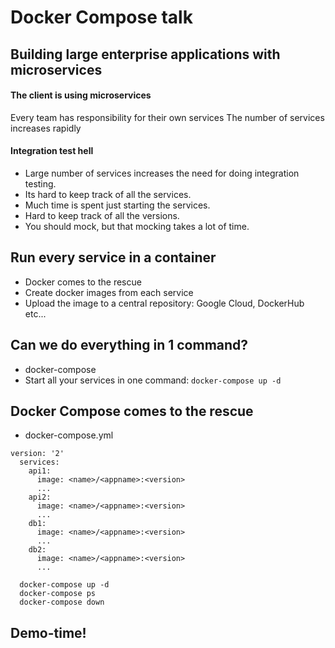 # Docker Compose talk

## Building large enterprise applications with microservices

#### The client is using microservices
Every team has responsibility for their own services
The number of services increases rapidly

#### Integration test hell
- Large number of services increases the need for doing integration testing.
- Its hard to keep track of all the services.
- Much time is spent just starting the services.
- Hard to keep track of all the versions.
- You should mock, but that mocking takes a lot of time.

## Run every service in a container
- Docker comes to the rescue
- Create docker images from each service
- Upload the image to a central repository: Google Cloud, DockerHub etc...

## Can we do everything in 1 command?
- docker-compose
- Start all your services in one command: `docker-compose up -d`

## Docker Compose comes to the rescue
- docker-compose.yml
```
version: '2'
  services:
    api1: 
      image: <name>/<appname>:<version>
      ...
    api2: 
      image: <name>/<appname>:<version> 
      ...
    db1: 
      image: <name>/<appname>:<version>
      ...
    db2: 
      image: <name>/<appname>:<version>
      ...
```
```
  docker-compose up -d
  docker-compose ps
  docker-compose down
```

## Demo-time!
